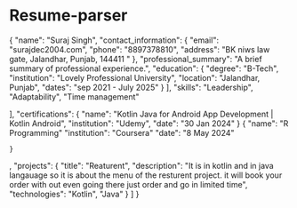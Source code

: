 # Resume-parser

{
  "name": "Suraj Singh",
  "contact_information": {
    "email": "surajdec2004.com",
    "phone": "8897378810",
    "address": "BK niws law gate, Jalandhar, Punjab, 144411
    "
  },
  "professional_summary": "A brief summary of professional experience.",
  "education": 
    {
      "degree": "B-Tech",
      "institution": "Lovely Professional University",
      "location": "Jalandhar, Punjab",
      "dates": "sep 2021 - July 2025"
    }
  ],
  "skills": 
    "Leadership",
    "Adaptability",
    "Time management"
    
  ],
  "certifications": 
    {
      "name": "Kotlin Java for Android App Development | Kotlin
Android",
      "institution": "Udemy",
      "date": "30 Jan 2024"
    }
    {
      "name": "R Programming"
      "institution": "Coursera"
      "date": "8 May 2024"

    }
  ,
  "projects": 
    {
      "title": "Reaturent",
      "description": "It is in kotlin and in java langauage so it
      is about the menu of the resturent project. it will book your order with out
      even going there just order and go in limited time",
      "technologies": "Kotlin", "Java"
    }
  ]
}
